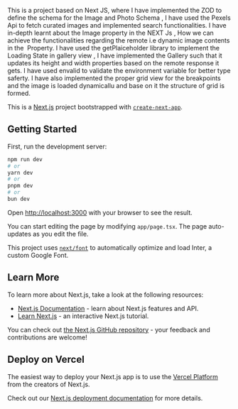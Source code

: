 This is a project based on Next JS, where I have implemented the ZOD to define the schema for the Image and Photo Schema , I have used the Pexels Api to fetch curated images and implemented search functionalities. I have in-depth learnt about the Image property in the
NEXT Js , How we can achieve the functionalities regarding the remote i.e dynamic image contents in the <Image> Property. I have used the getPlaiceholder library to implement the Loading State in gallery view , I have implemented the Gallery such that it updates its
height and width properties based on the remote response it gets. I have used envalid to validate the environment variable for better type saferty. I have also implemented the proper grid view for the breakpoints and the image is loaded dynamicallu and base on it the
structure of grid is formed.

This is a [Next.js](https://nextjs.org/) project bootstrapped with [`create-next-app`](https://github.com/vercel/next.js/tree/canary/packages/create-next-app).

## Getting Started

First, run the development server:

```bash
npm run dev
# or
yarn dev
# or
pnpm dev
# or
bun dev
```

Open [http://localhost:3000](http://localhost:3000) with your browser to see the result.

You can start editing the page by modifying `app/page.tsx`. The page auto-updates as you edit the file.

This project uses [`next/font`](https://nextjs.org/docs/basic-features/font-optimization) to automatically optimize and load Inter, a custom Google Font.

## Learn More

To learn more about Next.js, take a look at the following resources:

- [Next.js Documentation](https://nextjs.org/docs) - learn about Next.js features and API.
- [Learn Next.js](https://nextjs.org/learn) - an interactive Next.js tutorial.

You can check out [the Next.js GitHub repository](https://github.com/vercel/next.js/) - your feedback and contributions are welcome!

## Deploy on Vercel

The easiest way to deploy your Next.js app is to use the [Vercel Platform](https://vercel.com/new?utm_medium=default-template&filter=next.js&utm_source=create-next-app&utm_campaign=create-next-app-readme) from the creators of Next.js.

Check out our [Next.js deployment documentation](https://nextjs.org/docs/deployment) for more details.
